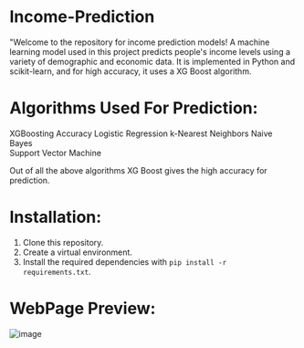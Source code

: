 # Income-Prediction

"Welcome to the repository for income prediction models! A machine learning model used in this project predicts people's income levels using a variety of demographic and economic data. It is implemented in Python and scikit-learn, and for high accuracy, it uses a XG Boost algorithm.

# Algorithms Used For Prediction:

XGBoosting Accuracy 
Logistic Regression
k-Nearest Neighbors 
Naive Bayes          
Support Vector Machine

Out of all the above algorithms XG Boost gives the high accuracy for prediction.

# Installation:

1. Clone this repository.
2. Create a virtual environment.
3. Install the required dependencies with `pip install -r requirements.txt`.

# WebPage Preview:

![image](https://github.com/selvaskr/Income-Prediction/assets/94179992/6248b099-97b6-47aa-9b6f-3f3abac89e6e)
